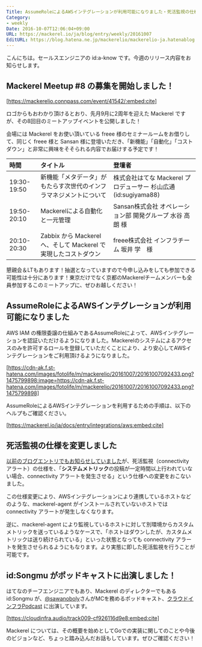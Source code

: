 ```yaml
---
Title: AssumeRoleによるAWSインテグレーションが利用可能になりました・死活監視の仕様を変更しました　ほか
Category:
- weekly
Date: 2016-10-07T12:06:04+09:00
URL: https://mackerel.io/ja/blog/entry/weekly/20161007
EditURL: https://blog.hatena.ne.jp/mackerelio/mackerelio-ja.hatenablog.mackerel.io/atom/entry/10328749687188192142
---
```


こんにちは。セールスエンジニアの id:a-know です。今週のリリース内容をお知らせします。


## Mackerel Meetup #8 の募集を開始しました！



[https://mackerelio.connpass.com/event/41542/:embed:cite]



ロゴからもおわかり頂けるとおり、先月9月に2周年を迎えた Mackerel ですが、その8回目のミートアップイベントを公開しました！

会場には Mackerel をお使い頂いている freee 様のセミナールームをお借りして、同じく freee 様と Sansan 様に登壇いただき、「新機能」「自動化」「コストダウン」と非常に興味をそそられる内容でお届けする予定です！

|時間|タイトル|登壇者|
|:--|:--|:--|
|19:30-19:50|新機能「メタデータ」がもたらす次世代のインフラマネジメントについて|株式会社はてな Mackerel プロデューサー 杉山広通(id:sugiyama88)|
|19:50-20:10|Mackerelによる自動化と一元管理|Sansan株式会社 オペレーション部 開発グループ 水谷 高朗 様|
|20:10-20:30|Zabbix から Mackerel へ、そして Mackerel で実現したコストダウン|freee株式会社 インフラチーム 坂井 学　様|

懇親会＆LTもあります！抽選となっていますので今申し込みをしても参加できる可能性は十分にあります！東京だけでなく京都のMackerelチームメンバーも全員参加するこのミートアップに、ぜひお越しください！


## AssumeRoleによるAWSインテグレーションが利用可能になりました

AWS IAM の権限委譲の仕組みであるAssumeRoleによって、AWSインテグレーションを認証いただけるようになりました。Mackerelのシステムによるアクセスのみを許可するロールを登録していただくことにより、より安心してAWSインテグレーションをご利用頂けるようになりました。



[https://cdn-ak.f.st-hatena.com/images/fotolife/m/mackerelio/20161007/20161007092433.png?1475799898:image=https://cdn-ak.f.st-hatena.com/images/fotolife/m/mackerelio/20161007/20161007092433.png?1475799898]



AssumeRoleによるAWSインテグレーションを利用するための手順は、以下のヘルプもご確認ください。




[https://mackerel.io/ja/docs/entry/integrations/aws:embed:cite]




## 死活監視の仕様を変更しました

[以前のブログエントリでもお知らせしていました](https://mackerel.io/ja/blog/entry/weekly/20160923)が、死活監視（connectivity アラート）の仕様を、「**システムメトリック**の投稿が一定時間以上行われていない場合、connectivity アラートを発生させる」という仕様への変更をおこないました。


この仕様変更により、AWSインテグレーションにより連携しているホストなどのような、mackerel-agent がインストールされていないホストでは connectivity アラートが発生しなくなります。


逆に、mackerel-agent により監視しているホストに対して別環境からカスタムメトリックを送っているようなケースで、「ホストはダウンしたが、カスタムメトリックは送り続けられている」といった状態となっても connectivity アラートを発生させられるようにもなります。より実態に即した死活監視を行うことが可能です。



## id:Songmu がポッドキャストに出演しました！

はてなのチーフエンジニアでもあり、Mackerel のディレクターでもある id:Songmu が、[@sawanoboly](https://twitter.com/sawanoboly)さんがMCを務めるポッドキャスト、[クラウドインフラPodcast](https://cloudinfra.audio/)  に出演しています。



[https://cloudinfra.audio/track009-cf926116d9e8:embed:cite]



Mackerel については、その概要を始めとしてGoでの実装に関してのことや今後のビジョンなど、ちょっと踏み込んだお話もしています。ぜひご確認ください！
